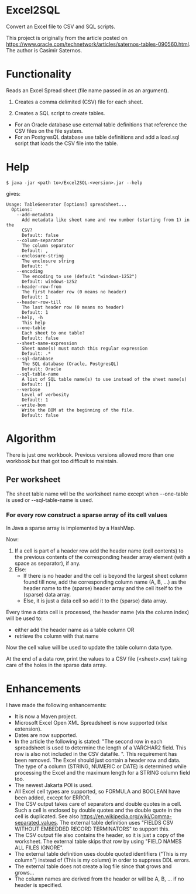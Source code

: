 # Excel2SQL
Convert an Excel file to CSV and SQL scripts.

This project is originally from the article posted on https://www.oracle.com/technetwork/articles/saternos-tables-090560.html. The author is Casimir Saternos.

# Functionality

Reads an Excel Spread sheet (file name passed in as an argument).  

1. Creates a comma delimited (CSV) file for each sheet.

2. Creates a SQL script to create tables.
* For an Oracle database use external table definitions that reference the CSV files on the file system.
* For an PostgresQL database use table definitions and add a load.sql script that loads the CSV file into the table.

# Help

```
$ java -jar <path to>/Excel2SQL-<version>.jar --help
```

gives:

```
Usage: TableGenerator [options] spreadsheet...
  Options:
    --add-metadata
      Add metadata like sheet name and row number (starting from 1) in the 
      CSV? 
      Default: false
    --column-separator
      The column separator
      Default: ,
    --enclosure-string
      The enclosure string
      Default: "
    --encoding
      The encoding to use (default "windows-1252")
      Default: windows-1252
    --header-row-from
      The first header row (0 means no header)
      Default: 1
    --header-row-till
      The last header row (0 means no header)
      Default: 1
    --help, -h
      This help
    --one-table
      Each sheet to one table?
      Default: false
    --sheet-name-expression
      Sheet name(s) must match this regular expression
      Default: .*
    --sql-database
      The SQL database (Oracle, PostgresQL)
      Default: Oracle
    --sql-table-name
      A list of SQL table name(s) to use instead of the sheet name(s)
      Default: []
    --verbose
      Level of verbosity
      Default: 1
    --write-bom
      Write the BOM at the beginning of the file.
      Default: false
```

# Algorithm

There is just one workbook. Previous versions allowed more than one workbook but that got too difficult to maintain.

## Per worksheet

The sheet table name will be the worksheet name except when --one-table is used or --sql-table-name is used.

### For every row construct a sparse array of its cell values

In Java a sparse array is implemented by a HashMap.

Now:
1. If a cell is part of a header row add the header name (cell contents) to the previous contents of the corresponding header array element (with a space as separator), if any.
2. Else:
   - If there is no header and the cell is beyond the largest sheet column found till now, add the corresponding column name (A, B, ...) as the header name to the (sparse) header array and the cell itself to the (sparse) data array.
   - Else, it is just a data cell so add it to the (sparse) data array.

Every time a data cell is processed, the header name (via the column index) will be used to:
- either add the header name as a table column OR
- retrieve the column with that name

Now the cell value will be used to update the table column data type.

At the end of a data row, print the values to a CSV file (&lt;sheet&gt;.csv) taking care of the holes in the sparse data array.

# Enhancements

I have made the following enhancements:
* It is now a Maven project.
* Microsoft Excel Open XML Spreadsheet is now supported (xlsx extension).
* Dates are now supported.
* In the article the following is stated: "The second row in each spreadsheet is used to determine the length of a VARCHAR2 field. This row is also not included in the CSV datafile. ". This requirement has been removed. The Excel should just contain a header row and data. The type of a column (STRING, NUMERIC or DATE) is determined while processing the Excel and the maximum length for a STRING column field too.
* The newest Jakarta POI is used.
* All Excel cell types are supported, so FORMULA and BOOLEAN have been added, except for ERROR.
* The CSV output takes care of separators and double quotes in a cell. Such a cell is enclosed by double quotes and the double quote in the cell is duplicated. See also https://en.wikipedia.org/wiki/Comma-separated_values. The external table definition uses "FIELDS CSV WITHOUT EMBEDDED RECORD TERMINATORS" to support this.
* The CSV output file also contains the header, so it is just a copy of the worksheet. The external table skips that row by using "FIELD NAMES ALL FILES IGNORE".
* The external table definition uses double quoted identifiers ("This is my column") instead of (This is my column) in order to suppress DDL errors.
* The external table does not create a log file since that grows and grows...
* The column names are derived from the header or will be A, B, ... if no header is specified.
